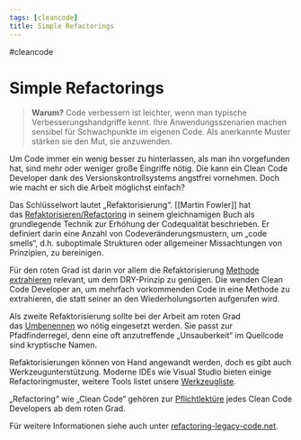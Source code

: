 ```yaml
---
tags: [cleancode]
title: Simple Refactorings
---
```

#cleancode 
# Simple Refactorings

>**Warum?**
>Code verbessern ist leichter, wenn man typische Verbesserungshandgriffe kennt. Ihre Anwendungsszenarien machen sensibel für Schwachpunkte im eigenen Code. Als anerkannte Muster stärken sie den Mut, sie anzuwenden.


Um Code immer ein wenig besser zu hinterlassen, als man ihn vorgefunden hat, sind mehr oder weniger große Eingriffe nötig. Die kann ein Clean Code Developer dank des Versionskontrollsystems angstfrei vornehmen. Doch wie macht er sich die Arbeit möglichst einfach?

Das Schlüsselwort lautet „Refaktorisierung“. [[Martin Fowler]] hat das [Refaktorisieren/Refactoring](http://www.amazon.de/Refactoring-Studentenausgabe-vorhandener-verbessern-Programmers/dp/3827322782) in seinem gleichnamigen Buch als grundlegende Technik zur Erhöhung der Codequalität beschrieben. Er definiert darin eine Anzahl von Codeveränderungsmustern, um „code smells“, d.h. suboptimale Strukturen oder allgemeiner Missachtungen von Prinzipien, zu bereinigen.

Für den roten Grad ist darin vor allem die Refaktorisierung [Methode extrahieren](http://martinfowler.com/refactoring/catalog/extractMethod.html) relevant, um dem DRY-Prinzip zu genügen. Die wenden Clean Code Developer an, um mehrfach vorkommenden Code in eine Methode zu extrahieren, die statt seiner an den Wiederholungsorten aufgerufen wird.

Als zweite Refaktorisierung sollte bei der Arbeit am roten Grad das [Umbenennen](http://martinfowler.com/refactoring/catalog/renameMethod.html) wo nötig eingesetzt werden. Sie passt zur Pfadfinderregel, denn eine oft anzutreffende „Unsauberkeit“ im Quellcode sind kryptische Namen.

Refaktorisierungen können von Hand angewandt werden, doch es gibt auch Werkzeugunterstützung. Moderne IDEs wie Visual Studio bieten einige Refactoringmuster, weitere Tools listet unsere [Werkzeugliste](https://clean-code-developer.de/weitere-infos/werkzeuge/).

„Refactoring“ wie „Clean Code“ gehören zur [Pflichtlektüre](https://clean-code-developer.de/weitere-infos/literatur/) jedes Clean Code Developers ab dem roten Grad.

Für weitere Informationen siehe auch unter [refactoring-legacy-code.net](http://refactoring-legacy-code.net/category/einfache-refactorings/).